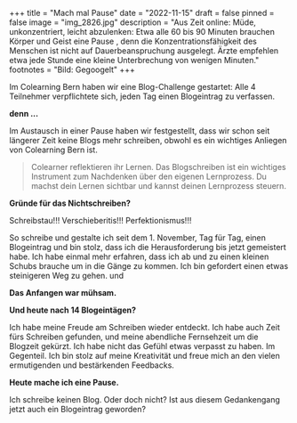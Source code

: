+++
title = "Mach mal Pause"
date = "2022-11-15"
draft = false
pinned = false
image = "img_2826.jpg"
description = "Aus Zeit online: Müde, unkonzentriert, leicht abzulenken: Etwa alle 60 bis 90 Minuten brauchen Körper und Geist eine Pause , denn die Konzentrationsfähigkeit des Menschen ist nicht auf Dauerbeanspruchung ausgelegt. Ärzte empfehlen etwa jede Stunde eine kleine Unterbrechung von wenigen Minuten."
footnotes = "Bild: Gegoogelt"
+++

Im Colearning Bern haben wir eine Blog-Challenge gestartet: Alle 4 Teilnehmer verpflichtete sich, jeden Tag einen Blogeintrag zu verfassen.

**denn ...**

Im Austausch in einer Pause haben wir festgestellt, dass wir schon seit längerer Zeit keine Blogs mehr schreiben, obwohl es ein wichtiges Anliegen von Colearning Bern ist. 

> Colearner reflektieren ihr Lernen. Das Blogschreiben ist ein wichtiges Instrument zum Nachdenken über den eigenen Lernprozess. Du machst dein Lernen sichtbar und kannst deinen Lernprozess steuern. 

**Gründe für das Nichtschreiben?**

Schreibstau!!! Verschieberitis!!! Perfektionismus!!! 

So schreibe und gestalte ich seit dem 1. November, Tag für Tag, einen Blogeintrag und bin stolz, dass ich die Herausforderung bis jetzt gemeistert habe. Ich habe einmal mehr erfahren, dass ich ab und zu einen kleinen Schubs brauche um in die Gänge zu kommen. Ich bin gefordert einen etwas steinigeren Weg zu gehen. und 

**Das Anfangen war mühsam.**

**Und heute nach 14 Blogeintägen?**

Ich habe meine Freude am Schreiben wieder entdeckt. Ich habe auch Zeit fürs Schreiben gefunden, und meine abendliche Fernsehzeit um die Blogzeit gekürzt. Ich habe nicht das Gefühl etwas verpasst zu haben. Im Gegenteil. Ich bin stolz auf meine Kreativität und freue mich an den vielen ermutigenden und bestärkenden Feedbacks.

**Heute mache ich eine Pause.** 

Ich schreibe keinen Blog. Oder doch nicht? Ist aus diesem Gedankengang jetzt auch ein Blogeintrag geworden?
